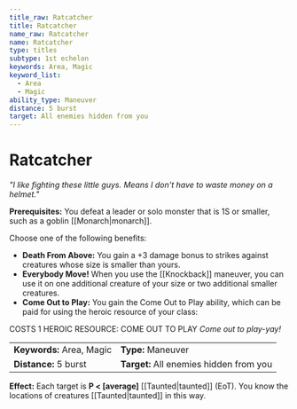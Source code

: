 ```yaml
---
title_raw: Ratcatcher
title: Ratcatcher
name_raw: Ratcatcher
name: Ratcatcher
type: titles
subtype: 1st echelon
keywords: Area, Magic
keyword_list:
  - Area
  - Magic
ability_type: Maneuver
distance: 5 burst
target: All enemies hidden from you
---
```


# Ratcatcher

*"I like fighting these little guys. Means I don't have to waste money on a helmet."*

**Prerequisites:** You defeat a leader or solo monster that is 1S or smaller, such as a goblin [[Monarch|monarch]].

Choose one of the following benefits:

- **Death From Above:** You gain a +3 damage bonus to strikes against creatures whose size is smaller than yours.
- **Everybody Move!** When you use the [[Knockback]] maneuver, you can use it on one additional creature of your size or two additional smaller creatures.
- **Come Out to Play:** You gain the Come Out to Play ability, which can be paid for using the heroic resource of your class:

COSTS 1 HEROIC RESOURCE: COME OUT TO PLAY *Come out to play-yay!*

|                           |                                         |
| :------------------------ | :-------------------------------------- |
| **Keywords:** Area, Magic | **Type:** Maneuver                      |
| **Distance:** 5 burst     | **Target:** All enemies hidden from you |

**Effect:** Each target is **P \< \[average\]** [[Taunted|taunted]] (EoT). You know the locations of creatures [[Taunted|taunted]] in this way.

